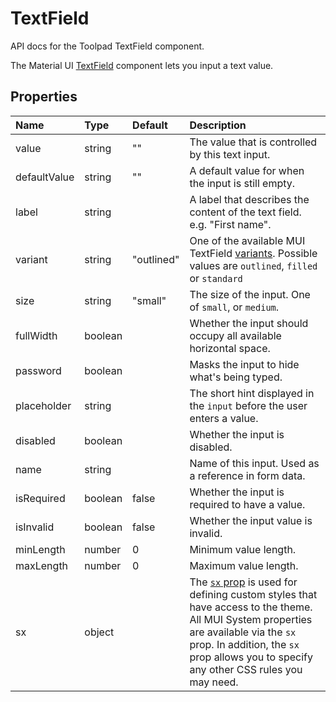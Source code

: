 <!-- This file has been auto-generated using `pnpm docs:build:api`. -->

# TextField

<p class="description">API docs for the Toolpad TextField component.</p>

The Material UI [TextField](https://mui.com/material-ui/react-text-field/) component lets you input a text value.

## Properties

| Name                                        | Type                                   | Default                                      | Description                                                                                                                                                                                                                                                                          |
| :------------------------------------------ | :------------------------------------- | :------------------------------------------- | :----------------------------------------------------------------------------------------------------------------------------------------------------------------------------------------------------------------------------------------------------------------------------------- |
| <span class="prop-name">value</span>        | <span class="prop-type">string</span>  | <span class="prop-default">""</span>         | The value that is controlled by this text input.                                                                                                                                                                                                                                     |
| <span class="prop-name">defaultValue</span> | <span class="prop-type">string</span>  | <span class="prop-default">""</span>         | A default value for when the input is still empty.                                                                                                                                                                                                                                   |
| <span class="prop-name">label</span>        | <span class="prop-type">string</span>  |                                              | A label that describes the content of the text field. e.g. "First name".                                                                                                                                                                                                             |
| <span class="prop-name">variant</span>      | <span class="prop-type">string</span>  | <span class="prop-default">"outlined"</span> | One of the available MUI TextField [variants](https://mui.com/material-ui/react-button/#basic-button). Possible values are `outlined`, `filled` or `standard`                                                                                                                        |
| <span class="prop-name">size</span>         | <span class="prop-type">string</span>  | <span class="prop-default">"small"</span>    | The size of the input. One of `small`, or `medium`.                                                                                                                                                                                                                                  |
| <span class="prop-name">fullWidth</span>    | <span class="prop-type">boolean</span> |                                              | Whether the input should occupy all available horizontal space.                                                                                                                                                                                                                      |
| <span class="prop-name">password</span>     | <span class="prop-type">boolean</span> |                                              | Masks the input to hide what's being typed.                                                                                                                                                                                                                                          |
| <span class="prop-name">placeholder</span>  | <span class="prop-type">string</span>  |                                              | The short hint displayed in the `input` before the user enters a value.                                                                                                                                                                                                              |
| <span class="prop-name">disabled</span>     | <span class="prop-type">boolean</span> |                                              | Whether the input is disabled.                                                                                                                                                                                                                                                       |
| <span class="prop-name">name</span>         | <span class="prop-type">string</span>  |                                              | Name of this input. Used as a reference in form data.                                                                                                                                                                                                                                |
| <span class="prop-name">isRequired</span>   | <span class="prop-type">boolean</span> | <span class="prop-default">false</span>      | Whether the input is required to have a value.                                                                                                                                                                                                                                       |
| <span class="prop-name">isInvalid</span>    | <span class="prop-type">boolean</span> | <span class="prop-default">false</span>      | Whether the input value is invalid.                                                                                                                                                                                                                                                  |
| <span class="prop-name">minLength</span>    | <span class="prop-type">number</span>  | <span class="prop-default">0</span>          | Minimum value length.                                                                                                                                                                                                                                                                |
| <span class="prop-name">maxLength</span>    | <span class="prop-type">number</span>  | <span class="prop-default">0</span>          | Maximum value length.                                                                                                                                                                                                                                                                |
| <span class="prop-name">sx</span>           | <span class="prop-type">object</span>  |                                              | The [`sx` prop](https://mui.com/system/getting-started/the-sx-prop/) is used for defining custom styles that have access to the theme. All MUI System properties are available via the `sx` prop. In addition, the `sx` prop allows you to specify any other CSS rules you may need. |
